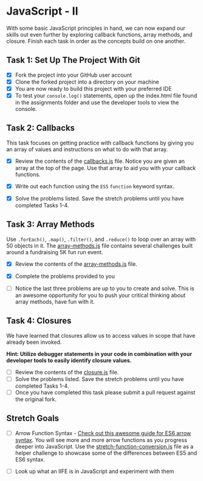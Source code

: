 # JavaScript - II

With some basic JavaScript principles in hand, we can now expand our skills out even further by exploring callback functions, array methods, and closure. Finish each task in order as the concepts build on one another.

## Task 1: Set Up The Project With Git

-   [x] Fork the project into your GitHub user account
-   [x] Clone the forked project into a directory on your machine
-   [x] You are now ready to build this project with your preferred IDE
-   [x] To test your `console.log()` statements, open up the index.html file found in the assignments folder and use the developer tools to view the console.

## Task 2: Callbacks

This task focuses on getting practice with callback functions by giving you an array of values and instructions on what to do with that array.

-   [x] Review the contents of the [callbacks.js](assignments/callbacks.js) file. Notice you are given an array at the top of the page. Use that array to aid you with your callback functions.

-   [x] Write out each function using the `ES5` `function` keyword syntax.

-   [x] Solve the problems listed. Save the stretch problems until you have completed Tasks 1-4.

## Task 3: Array Methods

Use `.forEach()`, `.map()`, `.filter()`, and `.reduce()` to loop over an array with 50 objects in it. The [array-methods.js](assignments/array-methods.js) file contains several challenges built around a fundraising 5K fun run event.

-   [x] Review the contents of the [array-methods.js](assignments/array-methods.js) file.

-   [x] Complete the problems provided to you

-   [ ] Notice the last three problems are up to you to create and solve. This is an awesome opportunity for you to push your critical thinking about array methods, have fun with it.

## Task 4: Closures

We have learned that closures allow us to access values in scope that have already been invoked.

**Hint: Utilize debugger statements in your code in combination with your developer tools to easily identify closure values.**

-   [ ] Review the contents of the [closure.js](assignments/closure.js) file.
-   [ ] Solve the problems listed. Save the stretch problems until you have completed Tasks 1-4.
-   [ ] Once you have completed this task please submit a pull request against the original fork.

## Stretch Goals

-   [ ] Arrow Function Syntax - [Check out this awesome guide for ES6 arrow syntax](https://medium.freecodecamp.org/when-and-why-you-should-use-es6-arrow-functions-and-when-you-shouldnt-3d851d7f0b26). You will see more and more arrow functions as you progress deeper into JavaScript. Use the [stretch-function-conversion.js](assignments/function-conversion.js) file as a helper challenge to showcase some of the differences between ES5 and ES6 syntax.

-   [ ] Look up what an IIFE is in JavaScript and experiment with them
